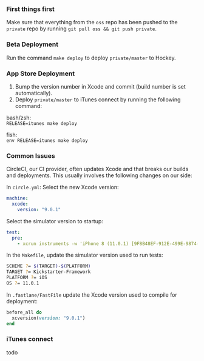 ### First things first

Make sure that everything from the `oss` repo has been pushed to the `private` repo by running `git pull oss && git push private`.

### Beta Deployment

Run the command `make deploy` to deploy `private/master` to Hockey.

### App Store Deployment

1. Bump the version number in Xcode and commit (build number is set automatically).
2. Deploy `private/master` to iTunes connect by running the following command:

bash/zsh:  
`RELEASE=itunes make deploy`

fish:  
`env RELEASE=itunes make deploy`

### Common Issues

CircleCI, our CI provider, often updates Xcode and that breaks our builds and deployments. This usually involves the following changes on our side:

In `circle.yml`:
Select the new Xcode version:
```yaml
machine:
  xcode:
    version: "9.0.1"
```

Select the simulator version to startup:
```yaml
test:
  pre:
    - xcrun instruments -w 'iPhone 8 (11.0.1) [9F8B48EF-912E-499E-9874-4CCF692178B3]' || true
```

In the `Makefile`, update the simulator version used to run tests:
```bash
SCHEME ?= $(TARGET)-$(PLATFORM)
TARGET ?= Kickstarter-Framework
PLATFORM ?= iOS
OS ?= 11.0.1
```

In `.fastlane/FastFile` update the Xcode version used to compile for deployment:
```ruby
before_all do
  xcversion(version: "9.0.1")
end
```

### iTunes connect

todo
